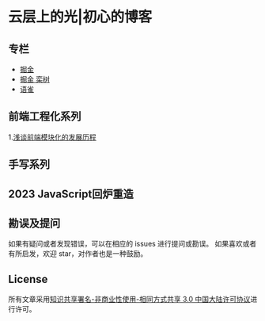 # 云层上的光|初心的博客


## 专栏

* [掘金](https://juejin.cn/user/4262122786936445)
* [掘金 栾树](https://juejin.cn/user/1099167360097351)
* [语雀](https://www.yuque.com/chuxin-cs)


## 前端工程化系列
1.[浅谈前端模块化的发展历程](https://github.com/chuxin-cs/blog/issues/2)


## 手写系列


## 2023 JavaScript回炉重造



## 勘误及提问
如果有疑问或者发现错误，可以在相应的 issues 进行提问或勘误。
如果喜欢或者有所启发，欢迎 star，对作者也是一种鼓励。


## License
所有文章采用[知识共享署名-非商业性使用-相同方式共享 3.0 中国大陆许可协议](http://creativecommons.org/licenses/by-nc-sa/3.0/cn/)进行许可。